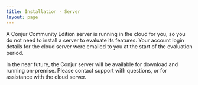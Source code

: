 ```yaml
---
title: Installation - Server
layout: page
---
```


A Conjur Community Edition server is running in the cloud for you, so you do not need to install a server to evaluate its features.
Your account login details for the cloud server were emailed to you at the start of the evaluation period.

In the near future, the Conjur server will be available for download and running on-premise. Please contact support with questions, or for assistance with the cloud server.